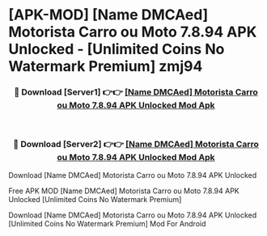 # [APK-MOD] [Name DMCAed] Motorista  Carro ou Moto 7.8.94 APK Unlocked - [Unlimited Coins No Watermark Premium] zmj94



<div align="center">
<h3>🔴 Download [Server1] 👉👉 <a href="https://momento.my/?title=[Name_DMCAed]_Motorista__Carro_ou_Moto_7.8.94_APK_Unlocked">[Name DMCAed] Motorista  Carro ou Moto 7.8.94 APK Unlocked Mod Apk</a></h3><br>

<h3>🔴 Download [Server2] 👉👉 <a href="https://momento.my/?title=[Name_DMCAed]_Motorista__Carro_ou_Moto_7.8.94_APK_Unlocked">[Name DMCAed] Motorista  Carro ou Moto 7.8.94 APK Unlocked Mod Apk</a></h3>
</div>



Download [Name DMCAed] Motorista  Carro ou Moto 7.8.94 APK Unlocked 

Free APK MOD [Name DMCAed] Motorista  Carro ou Moto 7.8.94 APK Unlocked [Unlimited Coins No Watermark Premium]

Download [Name DMCAed] Motorista  Carro ou Moto 7.8.94 APK Unlocked [Unlimited Coins No Watermark Premium] Mod For Android
